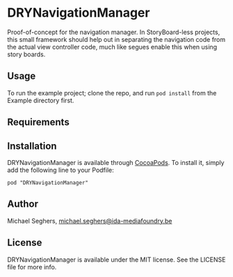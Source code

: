 # DRYNavigationManager

Proof-of-concept for the navigation manager. In StoryBoard-less projects, this small framework should help out in separating the navigation code from the actual view controller code, much like segues enable this when using story boards.

## Usage

To run the example project; clone the repo, and run `pod install` from the Example directory first.

## Requirements

## Installation

DRYNavigationManager is available through [CocoaPods](http://cocoapods.org). To install
it, simply add the following line to your Podfile:

    pod "DRYNavigationManager"

## Author

Michael Seghers, michael.seghers@ida-mediafoundry.be

## License

DRYNavigationManager is available under the MIT license. See the LICENSE file for more info.


